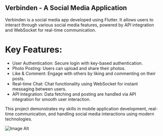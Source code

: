 ## Verbinden - A Social Media Application
Verbinden is a social media app developed using Flutter. It allows users to interact through various social media features, powered by API integration and WebSocket for real-time communication.

# Key Features:
* User Authentication: Secure login with key-based authentication.
* Photo Posting: Users can upload and share their photos.
* Like & Comment: Engage with others by liking and commenting on their posts.
* Real-time Chat: Chat functionality using WebSocket for instant messaging between users.
* API Integration: Data fetching and posting are handled via API integration for smooth user interaction.
  
This project demonstrates my skills in mobile application development, real-time communication, and handling social media interactions using modern technologies.


 ![Image Alt]([image_url](https://github.com/devanandhhh/Verbinden/blob/abe82f1bb68833816a5f907c0550049e6b63bfe3/Thumbnail.png))
